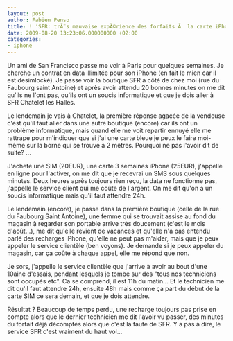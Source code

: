 ```yaml
---
layout: post
author: Fabien Penso
title: ! 'SFR: trÃ¨s mauvaise expÃ©rience des forfaits Ã  la carte iPhone'
date: 2009-08-20 13:23:06.000000000 +02:00
categories:
- iphone
---
```

Un ami de San Francisco passe me voir à Paris pour quelques semaines. Je cherche un contrat en data illimitée pour son iPhone (en fait le mien car il est desimlocké). Je passe voir la boutique SFR à côté de chez moi (rue du Faubourg saint Antoine) et après avoir attendu 20 bonnes minutes on me dit qu'ils ne l'ont pas, qu'ils ont un soucis informatique et que je dois aller à SFR Chatelet les Halles.

Le lendemain je vais à Chatelet, la première réponse agaçée de la vendeuse c'est qu'il faut aller dans une autre boutique (encore) car ils ont un problème informatique, mais quand elle me voit repartir ennuyé elle me rattrape pour m'indiquer que si j'ai une carte bleue je peux le faire moi-même sur la borne qui se trouve à 2 mêtres. Pourquoi ne pas l'avoir dit de suite? ...

J'achete une SIM (20EUR), une carte 3 semaines iPhone (25EUR), j'appelle en ligne pour l'activer, on me dit que je recevrai un SMS sous quelques minutes. Deux heures après toujours rien reçu, la data ne fonctionne pas, j'appelle le service client qui me coûte de l'argent. On me dit qu'on a un soucis informatique mais qu'il faut attendre 24h.

Le lendemain (encore), je passe dans la première boutique (celle de la rue du Faubourg Saint Antoine), une femme qui se trouvait assise au fond du magasin à regarder son portable arrive très doucement (c'est le mois d'août...), me dit qu'elle revient de vacances et qu'elle n'a pas entendu parlé des recharges iPhone, qu'elle ne peut pas m'aider, mais que je peux appeler le service clientèle (ben voyons). Je demande si je peux appeler du magasin, car ça coûte à chaque appel, elle me répond que non.

Je sors, j'appelle le service clientèle que j'arrive à avoir au bout d'une 10aine d'essais, pendant lesquels je tombe sur des "tous nos techniciens sont occupés etc". Ca se comprend, il est 11h du matin... Et le technicien me dit qu'il faut attendre 24h, ensuite 48h mais comme ça part du début de la carte SIM ce sera demain, et que je dois attendre.

Résultat ? Beaucoup de temps perdu, une recharge toujours pas prise en compte alors que le dernier technicien me dit l'avoir vu passer, des minutes du forfait déjà décomptés alors que c'est la faute de SFR. Y a pas à dire, le service SFR c'est vraiment du haut vol...
